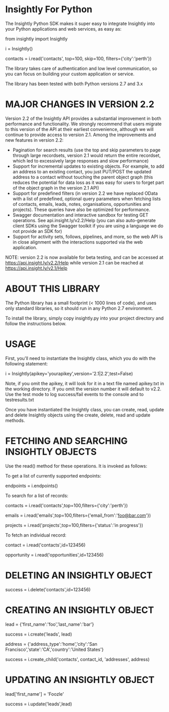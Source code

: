Insightly For Python
======

The Insightly Python SDK makes it super easy to integrate Insightly into your Python applications and web services, as easy as:

  from insightly import Insightly
  
  i = Insightly()
  
  contacts = i.read('contacts', top=100, skip=100, filters={'city':'perth'})

The library takes care of authentication and low level communication, so you can focus on building your custom application or service.

The library has been tested with both Python versions 2.7 and 3.x

MAJOR CHANGES IN VERSION 2.2
============================

Version 2.2 of the Insightly API provides a substantial improvement in both performance and functionality. We strongly recommend that users migrate to this version of the API at their earliest convenience, although we will continue to provide access to version 2.1. Among the improvements and new features in version 2.2:

* Pagination for search results (use the top and skip parameters to page through large recordsets, version 2.1 would return the entire recordset, which led to excessively large responses and slow performance)
* Support for incremental updates to existing objects. For example, to add an address to an existing contact, you just PUT/POST the updated address to a contact without touching the parent object graph (this reduces the potential for data loss as it was easy for users to forget part of the object graph in the version 2.1 API)
* Support for predefined filters (in version 2.2 we have replaced OData with a list of predefined, optional query parameters when fetching lists of contacts, emails, leads, notes, organisations, opportunities and projects). These queries have also be optimized for performance.
* Swagger documentation and interactive sandbox for testing GET operations. See api.insight.ly/v2.2/Help (you can also auto-generate client SDKs using the Swagger toolkit if you are using a language we do not provide an SDK for)
* Support for activity sets, follows, pipelines, and more, so the web API is in close alignment with the interactions supported via the web application.

NOTE: version 2.2 is now available for beta testing, and can be accessed at https://api.insight.ly/v2.2/Help while version 2.1 can be reached at https://api.insight.ly/v2.1/Help

ABOUT THIS LIBRARY
==================

The Python library has a small footprint (< 1000 lines of code), and uses only standard libraries, so it should run in any Python 2.7
environment.

To install the library, simply copy insightly.py into your project directory and follow the instructions below.

USAGE
=====

First, you'll need to instantiate the Insightly class, which you do with the following statement:

i = Insightly(apikey='yourapikey',version='2.1|2.2',test=False)

Note, if you omit the apikey, it will look for it in a text file named apikey.txt in the working directory. If you omit the version number it will default to v2.2. Use the test mode to log success/fail events to the console and to testresults.txt

Once you have instantiated the Insightly class, you can create, read, update and delete Insightly objects using the create, delete, read and update methods.

FETCHING AND SEARCHING INSIGHTLY OBJECTS
========================================

Use the read() method for these operations. It is invoked as follows:

To get a list of currently supported endpoints:

endpoints = i.endpoints()

To search for a list of records:

  contacts = i.read('contacts',top=100,filters={'city':'perth'})

  emails = i.read('emails',top=100,filters={'email_from':'foo@bar.com'})

  projects = i.read('projects',top=100,filters={'status':'in progress'})

To fetch an individual record:

  contact = i.read('contacts',id=123456)
  
  opportunity = i.read('opportunities',id=123456)

DELETING AN INSIGHTLY OBJECT
============================

  success = i.delete('contacts',id=123456)

CREATING AN INSIGHTLY OBJECT
============================

  lead = {'first_name':'foo','last_name':'bar'}

  success = i.create('leads', lead)
  
  address = {'address_type':'home','city':'San Francisco','state':'CA','country':'United States'}
  
  success = i.create_child('contacts', contact_id, 'addresses', address)

UPDATING AN INSIGHTLY OBJECT
============================

  lead['first_name'] = 'Foozle'

  success = i.update('leads',lead)

